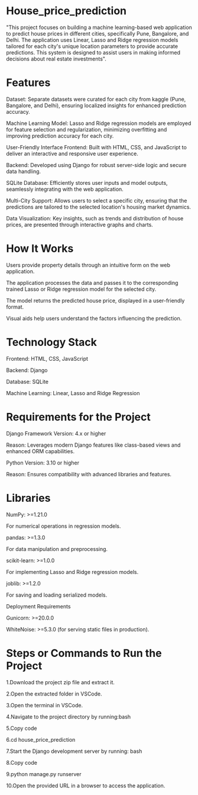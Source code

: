# House_price_prediction
"This project focuses on building a machine learning-based web application to predict house prices in different cities, specifically Pune, Bangalore, and Delhi. The application uses Linear, Lasso and Ridge regression models tailored for each city's unique location parameters to provide accurate predictions. This system is designed to assist users in making informed decisions about real estate investments".

# Features
Dataset: Separate datasets were curated for each city from kaggle (Pune, Bangalore, and Delhi), ensuring localized insights for enhanced prediction accuracy.

Machine Learning Model: Lasso and Ridge regression models are employed for feature selection and regularization, minimizing overfitting and improving prediction accuracy for each city.

User-Friendly Interface
Frontend: Built with HTML, CSS, and JavaScript to deliver an interactive and responsive user experience.

Backend: Developed using Django for robust server-side logic and secure data handling.

SQLite Database: Efficiently stores user inputs and model outputs, seamlessly integrating with the web application.

Multi-City Support: Allows users to select a specific city, ensuring that the predictions are tailored to the selected location's housing market dynamics.

Data Visualization: Key insights, such as trends and distribution of house prices, are presented through interactive graphs and charts.

# How It Works
Users provide property details through an intuitive form on the web application.

The application processes the data and passes it to the corresponding trained Lasso or Ridge regression model for the selected city.

The model returns the predicted house price, displayed in a user-friendly format.

Visual aids help users understand the factors influencing the prediction.

# Technology Stack
Frontend: HTML, CSS, JavaScript

Backend: Django

Database: SQLite

Machine Learning: Linear, Lasso and Ridge Regression


# Requirements for the Project
Django Framework Version: 4.x or higher

Reason: Leverages modern Django features like class-based views and enhanced ORM capabilities.

Python Version: 3.10 or higher

Reason: Ensures compatibility with advanced libraries and features.

# Libraries
NumPy: >=1.21.0

For numerical operations in regression models.

pandas: >=1.3.0

For data manipulation and preprocessing.

scikit-learn: >=1.0.0

For implementing Lasso and Ridge regression models.

joblib: >=1.2.0

For saving and loading serialized models.

Deployment Requirements

Gunicorn: >=20.0.0

WhiteNoise: >=5.3.0 (for serving static files in production).

# Steps or Commands to Run the Project
1.Download the project zip file and extract it.

2.Open the extracted folder in VSCode.

3.Open the terminal in VSCode.

4.Navigate to the project directory by running:bash

5.Copy code

6.cd house_price_prediction

7.Start the Django development server by running: bash

8.Copy code

9.python manage.py runserver  

10.Open the provided URL in a browser to access the application.
